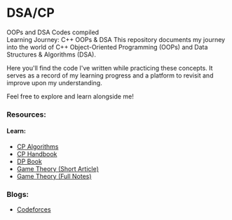 # DSA/CP
OOPs and DSA Codes compiled
<br>
Learning Journey: C++ OOPs & DSA
This repository documents my journey into the world of C++ Object-Oriented Programming (OOPs) and Data Structures & Algorithms (DSA).

Here you'll find the code I've written while practicing these concepts. It serves as a record of my learning progress and a platform to revisit and improve upon my understanding.

Feel free to explore and learn alongside me!

### Resources:

#### Learn:

- [CP Algorithms](https://cp-algorithms.com/)
- [CP Handbook](https://cses.fi/book/book.pdf)
- [DP Book](https://dp-book.com/Dynamic_Programming.pdf)
- [Game Theory (Short Article)](https://www.topcoder.com/community/competitive-programming/tutorials/algorithm-games/)
- [Game Theory (Full Notes)](https://www.cs.cmu.edu/afs/cs/academic/class/15859-f01/www/notes/comb.pdf)

### Blogs:
- [Codeforces](https://codeforces.com/blog/entry/91363)
